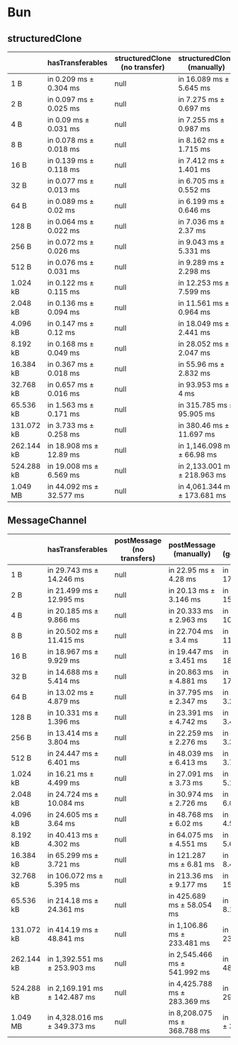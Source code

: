 # Bun

## structuredClone

|            | hasTransferables         | structuredClone (no transfer) | structuredClone (manually)   | structuredClone (getTransferable*) | structuredClone (getTransferables) |
| ---------- | ------------------------ | ----------------------------- | ---------------------------- | ---------------------------------- | ---------------------------------- |
| 1 B        | in 0.209 ms ± 0.304 ms   | null                          | in 16.089 ms ± 5.645 ms      | in 10.07 ms ± 3.367 ms             | in 10.312 ms ± 3.04 ms             |
| 2 B        | in 0.097 ms ± 0.025 ms   | null                          | in 7.275 ms ± 0.697 ms       | in 7.695 ms ± 0.963 ms             | in 7.475 ms ± 1.678 ms             |
| 4 B        | in 0.09 ms ± 0.031 ms    | null                          | in 7.255 ms ± 0.987 ms       | in 7.742 ms ± 0.823 ms             | in 8.213 ms ± 2.39 ms              |
| 8 B        | in 0.078 ms ± 0.018 ms   | null                          | in 8.162 ms ± 1.715 ms       | in 20.156 ms ± 6.547 ms            | in 7.953 ms ± 0.947 ms             |
| 16 B       | in 0.139 ms ± 0.118 ms   | null                          | in 7.412 ms ± 1.401 ms       | in 7.13 ms ± 0.961 ms              | in 14.549 ms ± 15.974 ms           |
| 32 B       | in 0.077 ms ± 0.013 ms   | null                          | in 6.705 ms ± 0.552 ms       | in 6.978 ms ± 0.927 ms             | in 7.924 ms ± 3.59 ms              |
| 64 B       | in 0.089 ms ± 0.02 ms    | null                          | in 6.199 ms ± 0.646 ms       | in 6.939 ms ± 0.99 ms              | in 7.148 ms ± 1.218 ms             |
| 128 B      | in 0.064 ms ± 0.022 ms   | null                          | in 7.036 ms ± 2.37 ms        | in 6.744 ms ± 0.483 ms             | in 18.877 ms ± 6.671 ms            |
| 256 B      | in 0.072 ms ± 0.026 ms   | null                          | in 9.043 ms ± 5.331 ms       | in 7.658 ms ± 0.867 ms             | in 7.04 ms ± 0.891 ms              |
| 512 B      | in 0.076 ms ± 0.031 ms   | null                          | in 9.289 ms ± 2.298 ms       | in 19.739 ms ± 5.907 ms            | in 8.873 ms ± 1.33 ms              |
| 1.024 kB   | in 0.122 ms ± 0.115 ms   | null                          | in 12.253 ms ± 7.599 ms      | in 11.654 ms ± 2.161 ms            | in 10.185 ms ± 1.212 ms            |
| 2.048 kB   | in 0.136 ms ± 0.094 ms   | null                          | in 11.561 ms ± 0.964 ms      | in 22.154 ms ± 5.041 ms            | in 13.24 ms ± 0.298 ms             |
| 4.096 kB   | in 0.147 ms ± 0.12 ms    | null                          | in 18.049 ms ± 2.441 ms      | in 29.274 ms ± 4.636 ms            | in 21.217 ms ± 0.545 ms            |
| 8.192 kB   | in 0.168 ms ± 0.049 ms   | null                          | in 28.052 ms ± 2.047 ms      | in 46.246 ms ± 3.76 ms             | in 38.526 ms ± 1.578 ms            |
| 16.384 kB  | in 0.367 ms ± 0.018 ms   | null                          | in 55.96 ms ± 2.832 ms       | in 97.085 ms ± 39.097 ms           | in 72.628 ms ± 1.646 ms            |
| 32.768 kB  | in 0.657 ms ± 0.016 ms   | null                          | in 93.953 ms ± 4 ms          | in 159.67 ms ± 10.485 ms           | in 131.775 ms ± 3.477 ms           |
| 65.536 kB  | in 1.563 ms ± 0.171 ms   | null                          | in 315.785 ms ± 95.905 ms    | in 301.796 ms ± 7.018 ms           | in 263.543 ms ± 8.537 ms           |
| 131.072 kB | in 3.733 ms ± 0.258 ms   | null                          | in 380.46 ms ± 11.697 ms     | in 618.821 ms ± 15.78 ms           | in 530.046 ms ± 11.484 ms          |
| 262.144 kB | in 18.908 ms ± 12.89 ms  | null                          | in 1,146.098 ms ± 66.98 ms   | in 1,755.583 ms ± 188.97 ms        | in 1,527.242 ms ± 224.012 ms       |
| 524.288 kB | in 19.008 ms ± 6.569 ms  | null                          | in 2,133.001 ms ± 218.963 ms | in 3,053.101 ms ± 85.568 ms        | in 2,570.426 ms ± 152.209 ms       |
| 1.049 MB   | in 44.092 ms ± 32.577 ms | null                          | in 4,061.344 ms ± 173.681 ms | in 5,812.971 ms ± 255.147 ms       | in 5,206.217 ms ± 264.165 ms       |

## MessageChannel

|            | hasTransferables             | postMessage (no transfers) | postMessage (manually)       | postMessage (getTransferable*) | postMessage (getTransferables) |
| ---------- | ---------------------------- | -------------------------- | ---------------------------- | ------------------------------ | ------------------------------ |
| 1 B        | in 29.743 ms ± 14.246 ms     | null                       | in 22.95 ms ± 4.28 ms        | in 36.21 ms ± 17.297 ms        | in 29.199 ms ± 9.461 ms        |
| 2 B        | in 21.499 ms ± 12.995 ms     | null                       | in 20.13 ms ± 3.146 ms       | in 32.746 ms ± 15.142 ms       | in 26.117 ms ± 6.926 ms        |
| 4 B        | in 20.185 ms ± 9.866 ms      | null                       | in 20.333 ms ± 2.963 ms      | in 33.971 ms ± 10.108 ms       | in 22.082 ms ± 3.457 ms        |
| 8 B        | in 20.502 ms ± 11.415 ms     | null                       | in 22.704 ms ± 3.4 ms        | in 25.55 ms ± 11.407 ms        | in 23.483 ms ± 4.155 ms        |
| 16 B       | in 18.967 ms ± 9.929 ms      | null                       | in 19.447 ms ± 3.451 ms      | in 29.364 ms ± 18.105 ms       | in 21.66 ms ± 3.423 ms         |
| 32 B       | in 14.688 ms ± 5.414 ms      | null                       | in 20.863 ms ± 4.881 ms      | in 28.567 ms ± 17.595 ms       | in 22.823 ms ± 5.487 ms        |
| 64 B       | in 13.02 ms ± 4.879 ms       | null                       | in 37.795 ms ± 2.347 ms      | in 38.903 ms ± 3.279 ms        | in 40.026 ms ± 8.237 ms        |
| 128 B      | in 10.331 ms ± 1.396 ms      | null                       | in 23.391 ms ± 4.742 ms      | in 23.317 ms ± 3.495 ms        | in 22.068 ms ± 3.828 ms        |
| 256 B      | in 13.414 ms ± 3.804 ms      | null                       | in 22.259 ms ± 2.276 ms      | in 22.934 ms ± 3.32 ms         | in 22.484 ms ± 3.615 ms        |
| 512 B      | in 24.447 ms ± 6.401 ms      | null                       | in 48.039 ms ± 6.413 ms      | in 50.711 ms ± 3.779 ms        | in 48.469 ms ± 3.456 ms        |
| 1.024 kB   | in 16.21 ms ± 4.499 ms       | null                       | in 27.091 ms ± 3.73 ms       | in 28.848 ms ± 5.105 ms        | in 26.393 ms ± 1.976 ms        |
| 2.048 kB   | in 24.724 ms ± 10.084 ms     | null                       | in 30.974 ms ± 2.726 ms      | in 49.706 ms ± 6.017 ms        | in 34.352 ms ± 2.428 ms        |
| 4.096 kB   | in 24.605 ms ± 3.64 ms       | null                       | in 48.768 ms ± 6.02 ms       | in 61.356 ms ± 4.518 ms        | in 46.71 ms ± 3.76 ms          |
| 8.192 kB   | in 40.413 ms ± 4.302 ms      | null                       | in 64.075 ms ± 4.551 ms      | in 82.36 ms ± 5.665 ms         | in 71.542 ms ± 2.245 ms        |
| 16.384 kB  | in 65.299 ms ± 3.721 ms      | null                       | in 121.287 ms ± 6.81 ms      | in 147.244 ms ± 8.408 ms       | in 129.964 ms ± 6.132 ms       |
| 32.768 kB  | in 106.072 ms ± 5.395 ms     | null                       | in 213.36 ms ± 9.177 ms      | in 264.599 ms ± 15.38 ms       | in 249.98 ms ± 12.707 ms       |
| 65.536 kB  | in 214.18 ms ± 24.361 ms     | null                       | in 425.689 ms ± 58.054 ms    | in 499.126 ms ± 8.176 ms       | in 454.18 ms ± 6.599 ms        |
| 131.072 kB | in 414.19 ms ± 48.841 ms     | null                       | in 1,106.86 ms ± 233.481 ms  | in 1,435.948 ms ± 232.091 ms   | in 1,370.847 ms ± 318.579 ms   |
| 262.144 kB | in 1,392.551 ms ± 253.903 ms | null                       | in 2,545.466 ms ± 541.992 ms | in 3,022.006 ms ± 480.591 ms   | in 2,941.709 ms ± 543.116 ms   |
| 524.288 kB | in 2,169.191 ms ± 142.487 ms | null                       | in 4,425.788 ms ± 283.369 ms | in 5,372.332 ms ± 293.814 ms   | in 4,951.682 ms ± 552.991 ms   |
| 1.049 MB   | in 4,328.016 ms ± 349.373 ms | null                       | in 8,208.075 ms ± 368.788 ms | in 10,009.509 ms ± 310.813 ms  | in 9,718.436 ms ± 581.493 ms   |